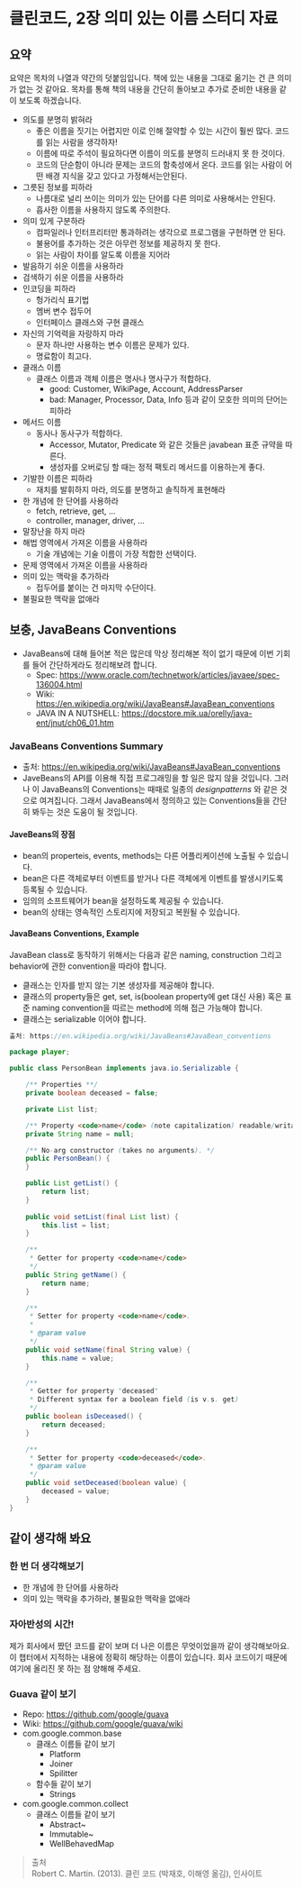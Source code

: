 # 클린코드, 2장 의미 있는 이름 스터디 자료

## 요약
요약은 목차의 나열과 약간의 덧붙임입니다. 책에 있는 내용을 그대로 옮기는 건 큰 의미가 없는 것 같아요. 목차를 통해 책의 내용을 간단히 돌아보고 추가로 준비한 내용을 같이 보도록 하겠습니다.

- 의도를 분명히 밝혀라
    - 좋은 이름을 짓기는 어렵지만 이로 인해 절약할 수 있는 시간이 훨씬 많다. 코드를 읽는 사람을 생각하자!
    - 이름에 따로 주석이 필요하다면 이름이 의도를 분명히 드러내지 못 한 것이다.
    - 코드의 단순함이 아니라 문제는 코드의 함축성에서 온다. 코드를 읽는 사람이 어떤 배경 지식을 갖고 있다고 가정해서는안된다.
- 그릇된 정보를 피하라
    - 나름대로 널리 쓰이는 의미가 있는 단어를 다른 의미로 사용해서는 안된다.
    - 흡사한 이름을 사용하지 않도록 주의한다.
- 의미 있게 구분하라
    - 컴파일러나 인터프리터만 통과하려는 생각으로 프로그램을 구현하면 안 된다.
    - 불용어를 추가하는 것은 아무런 정보를 제공하지 못 한다.
    - 읽는 사람이 차이를 알도록 이름을 지어라
- 발음하기 쉬운 이름을 사용하라
- 검색하기 쉬운 이름을 사용하라
- 인코딩을 피하라
    - 헝가리식 표기법
    - 멤버 변수 접두어
    - 인터페이스 클래스와 구현 클래스
- 자신의 기억력을 자랑하지 마라
    - 문자 하나만 사용하는 변수 이름은 문제가 있다.
    - 명료함이 최고다.
- 클래스 이름
    - 클래스 이름과 객체 이름은 명사나 명사구가 적합하다.
        - good: Customer, WikiPage, Account, AddressParser
        - bad: Manager, Processor, Data, Info 등과 같이 모호한 의미의 단어는 피하라
- 메서드 이름
    - 동사나 동사구가 적합하다.
        - Accessor, Mutator, Predicate 와 같은 것들은 javabean 표준 규약을 따른다.  
        - 생성자를 오버로딩 할 때는 정적 팩토리 메서드를 이용하는게 좋다.
- 기발한 이름은 피하라
    - 재치를 발휘하지 마라, 의도를 분명하고 솔직하게 표현해라
- 한 개념에 한 단어를 사용하라
    - fetch, retrieve, get, ...
    - controller, manager, driver, ...
- 말장난을 하지 마라
- 해법 영역에서 가져온 이름을 사용하라
    - 기술 개념에는 기술 이름이 가장 적합한 선택이다.
- 문제 영역에서 가져온 이름을 사용하라
- 의미 있는 맥락을 추가하라
    - 접두어를 붙이는 건 마지막 수단이다.
- 불필요한 맥락을 없애라

## 보충, JavaBeans Conventions
- JavaBeans에 대해 들어본 적은 많은데 막상 정리해본 적이 없기 때문에 이번 기회를 들어 간단하게라도 정리해보려 합니다.
    - Spec: https://www.oracle.com/technetwork/articles/javaee/spec-136004.html
    - Wiki: https://en.wikipedia.org/wiki/JavaBeans#JavaBean_conventions
    - JAVA IN A NUTSHELL: https://docstore.mik.ua/orelly/java-ent/jnut/ch06_01.htm

### JavaBeans Conventions Summary
- 출처: https://en.wikipedia.org/wiki/JavaBeans#JavaBean_conventions
- JaveBeans의 API를 이용해 직접 프로그래밍을 할 일은 많지 않을 것입니다. 그러나 이 JavaBeans의 Conventions는 때때로 일종의 *designpatterns* 와 같은 것으로 여겨집니다. 그래서 JavaBeans에서 정의하고 있는 Conventions들을 간단히 봐두는 것은 도움이 될 것입니다.

#### JaveBeans의 장점
- bean의 properteis, events, methods는 다른 어플리케이션에 노출될 수 있습니다.
- bean은 다른 객체로부터 이벤트를 받거나 다른 객체에게 이벤트를 발생시키도록 등록될 수 있습니다.
- 임의의 소프트웨어가 bean을 설정하도록 제공될 수 있습니다.
- bean의 상태는 영속적인 스토리지에 저장되고 복원될 수 있습니다. 

#### JavaBeans Conventions, Example
JavaBean class로 동작하기 위해서는 다음과 같은 naming, construction 그리고 behavior에 관한 convention을 따라야 합니다.
- 클래스는 인자를 받지 않는 기본 생성자를 제공해야 합니다. 
- 클래스의 property들은 get, set, is(boolean property에 get 대신 사용) 혹은 표준 naming convention을 따르는 method에 의해 접근 가능해야 합니다.
- 클래스는 serializable 이어야 합니다.
```Java
출처: https://en.wikipedia.org/wiki/JavaBeans#JavaBean_conventions

package player;

public class PersonBean implements java.io.Serializable {

    /** Properties **/
    private boolean deceased = false;

    private List list;

    /** Property <code>name</code> (note capitalization) readable/writable. */
    private String name = null;

    /** No-arg constructor (takes no arguments). */
    public PersonBean() {
    }

    public List getList() {
        return list;
    }
	
    public void setList(final List list) {
        this.list = list;
    }

    /**
     * Getter for property <code>name</code>
     */
    public String getName() {
        return name;
    }

    /**
     * Setter for property <code>name</code>.
     *
     * @param value
     */
    public void setName(final String value) {
        this.name = value;
    }

    /**
     * Getter for property "deceased"
     * Different syntax for a boolean field (is v.s. get)
     */
    public boolean isDeceased() {
        return deceased;
    }

    /**
     * Setter for property <code>deceased</code>.
     * @param value
     */
    public void setDeceased(boolean value) {
        deceased = value;
    }
}
```


## 같이 생각해 봐요
### 한 번 더 생각해보기
- 한 개념에 한 단어를 사용하라
- 의미 있는 맥락을 추가하라, 불필요한 맥락을 없애라 
### 자아반성의 시간!
제가 회사에서 짰던 코드를 같이 보며 더 나은 이름은 무엇이었을까 같이 생각해보아요. 이 챕터에서 지적하는 내용에 정확히 해당하는 이름이 있습니다. 회사 코드이기 때문에 여기에 올리진 못 하는 점 양해해 주세요.
### Guava 같이 보기
- Repo: https://github.com/google/guava
- Wiki: https://github.com/google/guava/wiki
- com.google.common.base
    - 클래스 이름들 같이 보기
        - Platform
        - Joiner
        - Spilitter
    - 함수들 같이 보기
        - Strings   
- com.google.common.collect
    - 클래스 이름들 같이 보기  
        - Abstract~ 
        - Immutable~ 
        - WellBehavedMap

> 출처  
Robert C. Martin. (2013). 클린 코드 (박재호, 이해영 옮김), 인사이트